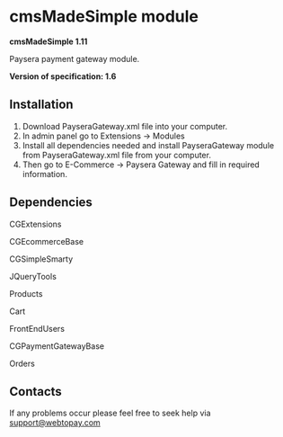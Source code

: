 cmsMadeSimple module
====================

**cmsMadeSimple 1.11**

Paysera payment gateway module. 

**Version of specification: 1.6**

Installation
------------

1. Download PayseraGateway.xml file into your computer.
2. In admin panel go to Extensions -> Modules
3. Install all dependencies needed and install PayseraGateway module from PayseraGateway.xml file from your computer.
4. Then go to E-Commerce -> Paysera Gateway and fill in required information.

Dependencies
------------

CGExtensions

CGEcommerceBase

CGSimpleSmarty

JQueryTools

Products

Cart

FrontEndUsers

CGPaymentGatewayBase

Orders

Contacts
--------

If any problems occur please feel free to seek help via support@webtopay.com

